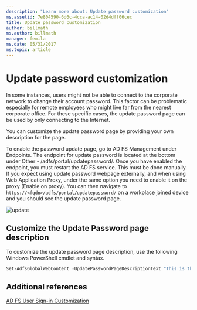 ```yaml
---
description: "Learn more about: Update password customization"
ms.assetid: 7e804590-6d6c-4cca-ac14-02d4dff06cec
title: Update password customization
author: billmath
ms.author: billmath
manager: femila
ms.date: 05/31/2017
ms.topic: article
---
```


# Update password customization

In some instances, users might not be able to connect to the corporate network to change their account password. This factor can be problematic especially for remote employees who might live far from the nearest corporate office. For these specific cases, the update password page can be used by only connecting to the Internet.

You can customize the update password page by providing your own description for the page.

To enable the password update page, go to AD FS Management under Endpoints. The endpoint for update password is located at the bottom under Other - /adfs/portal/updatepassword/. Once you have enabled the endpoint, you must restart the AD FS service. This must be done manually. If you expect using update password webpage externally, and when using Web Application Proxy, under the same option you need to enable it on the proxy (Enable on proxy). You can then navigate to `https://<fqdn>/adfs/portal/updatepassword/` on a workplace joined device and you should see the update password page.

![update](media/AD-FS-user-sign-in-customization/ADFS_Blue_Custom5.png)

## Customize the Update Password page description

To customize the update password page description, use the following Windows PowerShell cmdlet and syntax.

```powershell
Set-AdfsGlobalWebContent -UpdatePasswordPageDescriptionText "This is the Contoso Update Password page."
```

## Additional references

[AD FS User Sign-in Customization](AD-FS-user-sign-in-customization.md)
